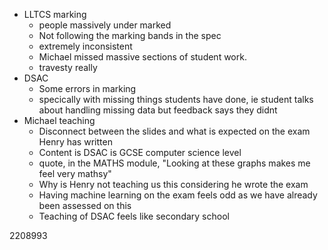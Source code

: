 - LLTCS marking 
	- people massively under marked
	- Not following the marking bands in the spec
	- extremely inconsistent 
	- Michael missed massive sections of student work. 
	- travesty really
- DSAC
	- Some errors in marking
	- specically with missing things students have done, ie student talks about handling missing data but feedback says they didnt
- Michael teaching
	- Disconnect between the slides and what is expected on the exam Henry has written
	- Content is DSAC is GCSE computer science level
	- quote, in the MATHS module, "Looking at these graphs makes me feel very mathsy"
	- Why is Henry not teaching us this considering he wrote the exam
	- Having machine learning on the exam feels odd as we have already been assessed on this
	- Teaching of DSAC feels like secondary school


2208993